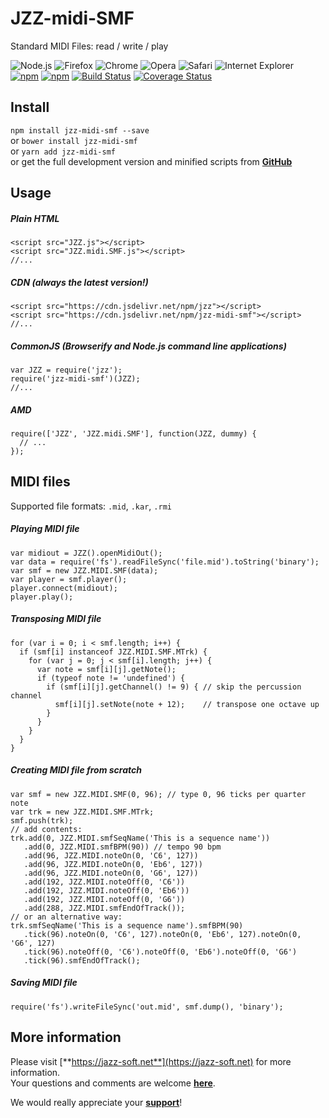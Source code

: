# JZZ-midi-SMF

Standard MIDI Files: read / write / play

![Node.js](https://jazz-soft.github.io/img/nodejs.jpg)
![Firefox](https://jazz-soft.github.io/img/firefox.jpg)
![Chrome](https://jazz-soft.github.io/img/chrome.jpg)
![Opera](https://jazz-soft.github.io/img/opera.jpg)
![Safari](https://jazz-soft.github.io/img/safari.jpg)
![Internet Explorer](https://jazz-soft.github.io/img/msie.jpg)  
[![npm](https://img.shields.io/npm/v/jzz-midi-smf.svg)](https://www.npmjs.com/package/jzz-midi-smf)
[![npm](https://img.shields.io/npm/dt/jzz-midi-smf.svg)](https://www.npmjs.com/package/jzz-midi-smf)
[![Build Status](https://travis-ci.org/jazz-soft/JZZ-midi-SMF.svg?branch=master)](https://travis-ci.org/jazz-soft/JZZ-midi-SMF)
[![Coverage Status](https://coveralls.io/repos/github/jazz-soft/JZZ-midi-SMF/badge.svg?branch=master)](https://coveralls.io/github/jazz-soft/JZZ-midi-SMF?branch=master)


## Install

`npm install jzz-midi-smf --save`  
or `bower install jzz-midi-smf`  
or `yarn add jzz-midi-smf`  
or get the full development version and minified scripts from [**GitHub**](https://github.com/jazz-soft/JZZ-midi-SMF)

## Usage

##### Plain HTML

    <script src="JZZ.js"></script>
    <script src="JZZ.midi.SMF.js"></script>
    //...

##### CDN (always the latest version!)

    <script src="https://cdn.jsdelivr.net/npm/jzz"></script>
    <script src="https://cdn.jsdelivr.net/npm/jzz-midi-smf"></script>
    //...

##### CommonJS (Browserify and Node.js command line applications)

    var JZZ = require('jzz');
    require('jzz-midi-smf')(JZZ);
    //...

##### AMD

    require(['JZZ', 'JZZ.midi.SMF'], function(JZZ, dummy) {
      // ...
    });

## MIDI files
Supported file formats: `.mid`, `.kar`, `.rmi`

##### Playing MIDI file

    var midiout = JZZ().openMidiOut();
    var data = require('fs').readFileSync('file.mid').toString('binary');
    var smf = new JZZ.MIDI.SMF(data);
    var player = smf.player();
    player.connect(midiout);
    player.play();


##### Transposing MIDI file

    for (var i = 0; i < smf.length; i++) {
      if (smf[i] instanceof JZZ.MIDI.SMF.MTrk) {
        for (var j = 0; j < smf[i].length; j++) {
          var note = smf[i][j].getNote();
          if (typeof note != 'undefined') {
            if (smf[i][j].getChannel() != 9) { // skip the percussion channel
              smf[i][j].setNote(note + 12);    // transpose one octave up
            }
          }
        }
      }
    }


##### Creating MIDI file from scratch

    var smf = new JZZ.MIDI.SMF(0, 96); // type 0, 96 ticks per quarter note
    var trk = new JZZ.MIDI.SMF.MTrk;
    smf.push(trk);
    // add contents:
    trk.add(0, JZZ.MIDI.smfSeqName('This is a sequence name'))
       .add(0, JZZ.MIDI.smfBPM(90)) // tempo 90 bpm
       .add(96, JZZ.MIDI.noteOn(0, 'C6', 127))
       .add(96, JZZ.MIDI.noteOn(0, 'Eb6', 127))
       .add(96, JZZ.MIDI.noteOn(0, 'G6', 127))
       .add(192, JZZ.MIDI.noteOff(0, 'C6'))
       .add(192, JZZ.MIDI.noteOff(0, 'Eb6'))
       .add(192, JZZ.MIDI.noteOff(0, 'G6'))
       .add(288, JZZ.MIDI.smfEndOfTrack());
    // or an alternative way:
    trk.smfSeqName('This is a sequence name').smfBPM(90)
       .tick(96).noteOn(0, 'C6', 127).noteOn(0, 'Eb6', 127).noteOn(0, 'G6', 127)
       .tick(96).noteOff(0, 'C6').noteOff(0, 'Eb6').noteOff(0, 'G6')
       .tick(96).smfEndOfTrack();


##### Saving MIDI file

    require('fs').writeFileSync('out.mid', smf.dump(), 'binary');


## More information

Please visit [**https://jazz-soft.net**](https://jazz-soft.net) for more information.  
Your questions and comments are welcome [**here**](https://jazz-soft.org).

We would really appreciate your [**support**](https://jazz-soft.net/donate)!
